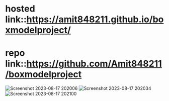 # hosted link::https://amit848211.github.io/boxmodelproject/
# repo link::https://github.com/Amit848211/boxmodelproject
![Screenshot 2023-08-17 202006](https://github.com/Amit848211/boxmodelproject/assets/111532901/1ce5585d-2447-42b6-82a9-c20651edb0f8)
![Screenshot 2023-08-17 202034](https://github.com/Amit848211/boxmodelproject/assets/111532901/50dfa0b0-f18d-4031-8e0e-ba09ef8704d9)
![Screenshot 2023-08-17 202100](https://github.com/Amit848211/boxmodelproject/assets/111532901/bc318249-253e-4451-bcdf-ba5a6fed0d1d)

